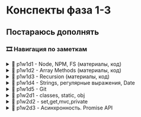 # Конспекты фаза 1-3

## Постараюсь дополнять

### 🎞 Навигация по заметкам

<details>
  <summary>📌 p1w1d1 - Node, NPM, FS (материалы, код)</summary>
  
  - [*Допы к конспектам*](фаза1/w1d1%20-%20Node,%20NPM,%20FS/)
  - [*Презентация*](https://docs.google.com/presentation/d/1jV0Bt_7btaXPl_Jeg4MiFQielcRdows9/edit#slide=id.p1)
  - [**Начало работы (инициализация проекта, ESLint, Jest)**](фаза1/w1d1%20-%20Node,%20NPM,%20FS/основные%20команды.md)
  - [**Конспект по fs/Common JS/импорт/экспорт**](фаза1/w1d1%20-%20Node,%20NPM,%20FS/конспект.md)
</details>

<details>
  <summary>📌 p1w1d2 - Array Methods (материалы, код)</summary>
  
  - [*Решение задач основными методами*](фаза1/w1d2%20-%20Array%20Methods/)
  - [*Презентация*](https://docs.google.com/presentation/d/13Fy8XU-in5ZU9XSOhZMhYbG5N9Fnm6qu/edit#slide=id.g255419c24b5_0_104)
  - [**Конспект по методам массивов**](фаза1/w1d2%20-%20Array%20Methods/конспект.md)
  - [**Шпаргалка по выбору подходящего метода**](https://github.com/Elbrus-Bootcamp/phase-1/blob/main/resources/js-array-methods.pdf)
  - [*Справочник JavaScript(RU)*](https://code.mu/ru/javascript/manual/)
  - [*Визуальная шпаргалка по методам*](https://only-to-top.ru/blog/coding/2020-12-30-js-array-cheatsheet.html)
  - [*Куча шпаргалок по JS, классам, методам и не только*](https://github.com/virdginiya1903/Frontend-Information?tab=readme-ov-file#JavaScript)
  - [**Наглядная шпаргалка по методам массивов**](https://qlid.ru/articles/31808/)
</details>

<details>
  <summary>📌 p1w1d3 - Recursion (материалы, код)</summary>
  
  - [*Решение задач*](фаза1/w1d3%20-%20Recursion/)
  - [*Презентация*](https://docs.google.com/presentation/d/1Nu5rYRNTuwm-Zl3bycvX4RfkiMRP1Pnq/edit#slide=id.g25378244598_0_104)
  - [**Конспект по рекурсии**](фаза1/w1d3%20-%20Recursion/конспект.md)
  - [**О рекурсии простыми словами**](https://doka.guide/js/recursion/)
  - [*Планшет для рисования*](https://excalidraw.com/)
  - [*Как работает рекурсия – объяснение в блок-схемах и видео*](https://excalidraw.com/)
  - [*Визуализация факториала и Фибоначчи*](https://excalidraw.com/)
</details>

<details>
  <summary>📌 p1w1d4 - Strings, регулярные выражения, Date</summary>
  
  - [*Метод test*](фаза1/w1d4%20-%20Strings,%20RegExp/)
  - [*Презентация*](https://docs.google.com/presentation/d/1_3TJtQlJjnpqEONqwgZiVAdEwe84XYM2/edit#slide=id.g25373cd457b_0_104)
  - [**Конспект**](фаза1/w1d4%20-%20Strings,%20RegExp/конспект.md)
  - [*Основные Методы для String's*](https://dzen.ru/a/XZIGLh6OPwCthM6u)
  - [*40 основных и нестандартных методов для работы со строками*](https://proglib.io/p/40-osnovnyh-i-nestandartnyh-metodov-dlya-raboty-so-strokami-v-javascript-2022-05-19)
  - [*Методы строк в JavaScript: простая шпаргалка с примерами*](https://tproger.ru/articles/metody-strok-v-javascript-shpargalka-dlja-nachinajushhih)
  - [*Короткая шпаргала по строкам*](https://www.internet-technologies.ru/articles/kak-indeksirovat-razbivat-i-manipulirovat-strokami-v-javascript.html)
  - [*Подробный гайд с примерами по регулярным выражениям в JS*](https://tproger.ru/articles/regulyarnye-vyrazheniya-v-javascript-eto-ne-tak-strawno-kak-vy-dumaete)
  - [*Шпаргалка по регулярным выражениям*](https://proglib.io/p/shpargalka-po-regulyarnym-vyrazheniyam-v-javascript-2022-07-17)
  - [**Генератор рег. выражений regex101**](https://regex101.com/)
  - [**Date**](https://doka.guide/js/date/)
  - [*Работа с объектом Date*](https://www.internet-technologies.ru/articles/rabota-s-obektom-date-v-javascript.html)
</details>

<details>
  <summary>📌 p1w1d5 - Git</summary>
  
  ### Подробная инструкция по работе с Git
  - [Работа с git](https://github.com/Elbrus-Bootcamp/git-steps/blob/master/README.md)
  - [Видео о том, как работать с гитом на групповом проекте](https://youtu.be/t0-73o0rVN4)
  ##### Общие рекомендации
  - Один человек делает форк
  - Другие делают клон созданного форка
  - Добавьте всех в коллабораторы
  - Каждый работает в своей ветке
  - Делайте merge как можно чаще!
  ##### Как делать merge?
  - git add -A
  - git commit -m ""
  - git push origin mybranch
  - На github.com нажать "New pull request"
  - Попросить товарища проверить pull-request
</details>

<details>
  <summary>📌 p1w2d1 - classes, static, obj</summary>

- [**Конспект**](фаза1/w2d1%20-%20classes,%20static,%20obj/конспект.md)
- [*Решение задач*](фаза1/w2d1%20-%20classes,%20static,%20obj/)
- [*Презентация*](https://docs.google.com/presentation/d/1UjLUAWAI9bYhwDdVZcqs2oLPwuO3WNE1/edit#slide=id.p1)
- [**Об объектах простыми словами**](https://doka.guide/js/object/)
- [**Подробный удобный гайд по объектам**](https://itchief.ru/javascript/objects)

- [*Apply /Call/ This - это...(подробно)*](https://thecode.media/this/#:~:text=%D0%9A%D0%BB%D1%8E%D1%87%D0%B5%D0%B2%D0%BE%D0%B5%20%D1%81%D0%BB%D0%BE%D0%B2%D0%BE%20this%20%E2%80%94%20%D0%BE%D0%B4%D0%BD%D0%B0%20%D0%B8%D0%B7,%D0%BE%D1%82%20%D1%82%D0%BE%D0%B3%D0%BE%2C%20%D0%B3%D0%B4%D0%B5%20%D0%BE%D0%BD%D0%BE%20%D0%BD%D0%B0%D0%BF%D0%B8%D1%81%D0%B0%D0%BD%D0%BE.)
- [*Apply /Call/ This - это...(коротко)*](https://javascript.ru/tutorial/object/thiskeyword)
- [*Класс в JavaScript: базовый синтаксис и примеры. Часть первая*](https://elbrusboot.camp/blog/klass-v-javascript-bazovyi-sintaksis-i-primiery/)
- [*Класс в JavaScript: базовый синтаксис и примеры. Часть вторая*](https://elbrusboot.camp/blog/klass-v-javascript-bazovyi-sintaksis-i-primiery-chast-vtoraia/)
</details>

<details>
  <summary>📌 p1w2d2 - set,get,mvc,private</summary>

- [**Конспект**](фаза1/w2d2%20-%20set,get,mvc,private/конспект.md)
- [*Решение задач*](фаза1/w2d2%20-%20set,get,mvc,private/)
- [*Презентация*](https://docs.google.com/presentation/d/1IfBB8rU_mkjS80UF5khfxdjlD2vUkRb6/edit#slide=id.p1)
- [*Крутое объяснение что такое Приватные свойства и методы на примере игры*](https://thecode.media/new-oop-private/)
- [*Крутое объяснение что такое Геттеры и Сеттеры*](https://thecode.media/getter/)
- [*Свойства и методы доступа (set/get). Подробно и понятно*](https://metanit.com/web/javascript/4.14.php)
</details>

<details>
  <summary>📌 p1w2d3 - Асинхронность. Promise API</summary>

- [**Конспект**](фаза1/w2d3/конспект.md)
- [*Решение задач*](фаза1/w2d3/)
- [*Презентация*](https://docs.google.com/presentation/d/1A-LejLC1xsAxaFN1NBHyTMHcqHHUJ1GH/edit#slide=id.p1)
- [*Ассинхронность в JS*](https://doka.guide/js/async-in-js/)
- [*Полезная статья про ассинхронность (максимально подробно)*](https://fuse8.ru/articles/async-javascript)
- [*10 задач по промисам с разбором (поможет подготовиться к собесам*](https://medium.com/nuances-of-programming/%D0%B4%D0%BB%D1%8F-%D0%BF%D0%BE%D0%B4%D0%B3%D0%BE%D1%82%D0%BE%D0%B2%D0%BA%D0%B8-%D0%BA-%D1%81%D0%BE%D0%B1%D0%B5%D1%81%D0%B5%D0%B4%D0%BE%D0%B2%D0%B0%D0%BD%D0%B8%D1%8E-10-%D0%B7%D0%B0%D0%B4%D0%B0%D1%87-%D0%BF%D0%BE-%D0%BF%D1%80%D0%BE%D0%BC%D0%B8%D1%81%D0%B0%D0%BC-javascript-475a7388230e)
</details>
